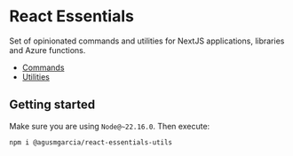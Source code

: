# React Essentials

Set of opinionated commands and utilities for NextJS applications, libraries and Azure functions.

- [Commands](/packages/react-essentials-commands/.github/README.md)
- [Utilities](/packages/react-essentials-utils/.github/README.md)

## Getting started

Make sure you are using `Node@~22.16.0`. Then execute:

```bash
npm i @agusmgarcia/react-essentials-utils
```
